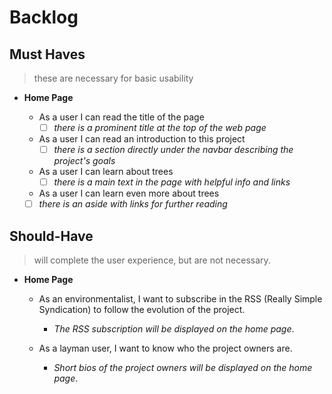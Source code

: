 # Backlog

## Must Haves

> these are necessary for basic usability

- **Home Page**

  - As a user I can read the title of the page
    - [ ] _there is a prominent title at the top of the web page_

  - As a user I can read an introduction to this project
    - [ ] _there is a section directly under the navbar describing the project's
          goals_
  - As a user I can learn about trees
    - [ ] _there is a main text in the page with helpful info and links_
  - As a user I can learn even more about trees
  - [ ] _there is an aside with links for further reading_

## Should-Have

>will complete the user experience, but are not necessary.

- **Home Page**

  - As an environmentalist, I want to subscribe in the RSS
(Really Simple Syndication) to follow the evolution of the project.

    - _The RSS subscription will be displayed on the home page_.

  - As a layman user, I want to know who the project owners are.

    - _Short bios of the project owners will be displayed on the home page_.
